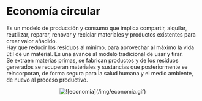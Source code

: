 # Economía circular

Es un modelo de producción y consumo que implica compartir, alquilar, reutilizar, reparar, renovar y reciclar materiales y productos existentes para crear valor añadido.  
Hay que reducir los residuos al mínimo, para aprovechar al máximo la vida útil de un material. Es una avance al modelo tradicional de usar y tirar.  
Se extraen materias primas, se fabrican productos y de los residuos generados se recuperan materiales y sustancias que posteriormente se reincorporan, de forma segura para la salud humana y el medio ambiente, de nuevo al proceso productivo.  
<p align="center">
  <img src="/img/economi.gif" alt="![economia](/img/economia.gif)"/>
</p>
